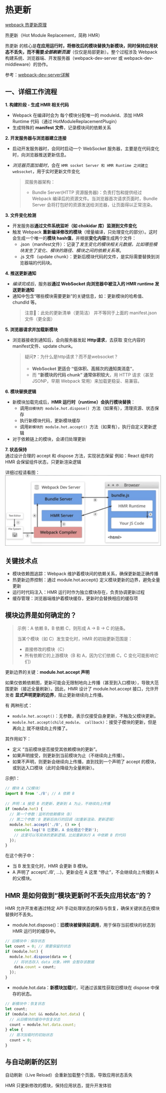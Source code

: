 # 热更新

[webpack 热更新原理](https://www.doubao.com/thread/w49eafd4102c43ce0)

热更新（Hot Module Replacement，简称 HMR）

热更新 的核心是**在应用运行时，将修改后的模块替换为新模块，同时保持应用状态不丢失，而不需要*全部刷新页面***（仅仅是局部更新）。整个过程涉及 Webpack 构建系统、浏览器端、开发服务器（webpack-dev-server 或 webpack-dev-middleware）的协作。

参考：[webpack-dev-server详解](./4.1__webpack-dev-server详解.md)

## 一、详细工作流程
**1. 构建阶段 - 生成 HMR 相关代码**
* Webpack 在编译时会为 每个模块分配唯一的 moduleId、添加 HMR Runtime 代码（通过 HotModuleReplacementPlugin）
* 生成特殊的 **manifest 文件**，记录模块间的依赖关系

**2. 开发服务器与浏览器建立连接**
* 启动开发服务器时，会同时启动一个 WebSocket 服务器，主要是在代码变化时，向浏览器推送更新信息。
* *浏览器页面加载时*，会在 ```HMR socket Server 和 HMR Runtime 之间建立 websocket```，用于实时更新文件变化

    > 双服务器架构：
    > * Bundle Server(HTTP 资源服务器)：负责打包和提供经过 Webpack 编译后的资源文件。当浏览器首次请求页面时，Bundle Server 会将打包好的资源发送给浏览器，让页面得以正常渲染。

**3. 文件变化检测**
* 开发服务器**通过文件系统监听（如 chokidar 库）监测到文件变化**
* 触发 Webpack **重新编译修改的模块**（增量编译，只处理变化的部分）。这时会生成一个唯一的**模块 hash值**，并根据**变化内容**生成两个文件：
    * .json（manifest文件）：记录了*发生变化的模块相关元数据，比如哪些模块发生了变化、模块的路径、模块之间的依赖关系等*。
    * .js 文件（update chunk）：更新后模块代码的文件，是实际需要替换到浏览器端的代码块。

**4. 推送更新通知**  
* *编译完成后*，服务器**通过 WebSocket 向浏览器中被注入的 HMR runtime 发送更新通知**
* 通知中包含“哪些模块需要更新”的关键信息，如：更新模块的哈希值、 chundId 等。
    > 注意📢：此处的更新清单（更简洁） 并不等同于上面的 manifest.json文件（更全面）

**5. 浏览器请求并加载新模块**
* 浏览器接收到通知后，会向服务器发起 **Http请求**，去获取 变化内容的manifest文件、update chunk。
    > 疑问❓：为什么是http请求？而不是websocket？   
    > * **WebSocket 更适合 “低体积、高频次的通知类消息”**。    
    > * 而 **“新模块的代码 chunk” 通常体积较大**，用 HTTP 请求（甚至JSONP，早期 Webpack 常用）来加载更稳妥、易兼容。

**6. 模块替换逻辑**
* 新模块加载完成后，**HMR 运行时（runtime）会执行模块替换**：
    * 调用```旧模块的 module.hot.dispose() ```方法（如果有），清理资源、状态保存
    * 执行新模块代码，更新模块缓存
    * 调用```新模块的 module.hot.accept() ```方法（如果有），执行自定义更新逻辑
* 对于依赖链上的模块，会递归处理更新

**7. 状态保持**   
通过设计合理的 accept 和 dispose 方法，实现状态保留
例如：React 组件的 HMR 会保留组件状态，只更新渲染逻辑


详细过程请看图：   
![HMR详细的实现步骤](./icon/hmr.jpg)

## 关键技术点
* 模块依赖图追踪：Webpack 维护着模块间的依赖关系，确保更新能正确传播
* 热更新边界控制：通过 module.hot.accept() 定义模块更新的边界，避免全量更新
* 运行时代码注入：HMR 运行时作为独立模块存在，负责协调更新过程
* 缓存管理：浏览器端维护着模块缓存，更新时会替换相应的缓存项

## 模块边界是如何确定的？
> 示例：A 依赖 B，B 依赖 C，则形成 A → B → C 的链条。
> 
> 当某个模块（如 C）发生变化时，HMR 的初始更新范围是：
> 
> * 直接修改的模块（C）
> * 所有依赖它的上游模块（B 和 A，因为它们依赖 C，C 变化可能影响它们）

更新边界的关键：**module.hot.accept 声明**
 
如果仅依赖依赖图，更新可能会无限制地向上传播（甚至到入口模块），导致大范围更新（接近全量刷新）。因此，HMR 设计了 module.hot.accept 接口，允许开发者 **显式声明更新的边界**，阻止更新继续向上传播。   

有 两种形式：
* ```module.hot.accept()```：无参数，表示仅接受自身更新，不触及父模块更新。
* ```module.hot.accept(child_module， callback)```：接受子模块的更新，但是再向上 就不继续向上传播了。


其作用如下：  
* 定义 “当前模块是否接受其依赖模块的更新”。
* 如果声明接受，则更新到当前模块为止（不继续向上传播）。
* 如果不声明，则更新会继续向上传播，直到找到一个声明了 accept 的模块，或到达入口模块（此时会降级为全量刷新）。

示例1：
```js
// 模块 A（父模块）
import B from './B'; // A 依赖 B

// 声明：A 接受 B 的更新，更新到 A 为止，不继续向上传播
if (module.hot) {
  // 第一个参数：监听的依赖模块（B）
  // 第二个参数：B 更新后执行的回调（如重新渲染、更新逻辑）
  module.hot.accept('./B', () => {
    console.log('B 已更新，A 会处理这个更新');
    // 这里可以写具体的更新逻辑，比如重新执行 A 中依赖 B 的代码
  });
}
```
在这个例子中：

* 当 B 发生变化时，HMR 会更新 B 模块。
* A 声明了 accept('./B', ...)，更新会在 A 这里 “停止”，不会继续向上传播到 A 的父模块。

## HMR 是如何做到“模块更新时不丢失应用状态”的？
HMR 允许开发者通过特定 API 手动处理状态的保存与恢复，确保关键状态在模块替换时不丢失。
* module.hot.dispose()：**旧模块被替换前调用**，用于保存当前模块的状态到 HMR 运行时的缓存中。
```js
// 旧模块中：保存状态
let count = 0; // 需要保留的状态
if (module.hot) {
  module.hot.dispose(data => {
    // 将状态存入 data 对象，HMR 会暂存该数据
    data.count = count;
  });
}
```
* module.hot.data：**新模块加载**时，可通过该属性获取旧模块在 dispose 中保存的状态。
```js
// 新模块中：恢复状态
let count;
if (module.hot && module.hot.data) {
  // 从旧模块的缓存中恢复状态
  count = module.hot.data.count;
} else {
  // 首次加载时的初始状态
  count = 0;
}
```

## 与自动刷新的区别
自动刷新（Live Reload）会重新加载整个页面，导致应用状态丢失

HMR 只更新修改的模块，保持应用状态，提升开发体验

